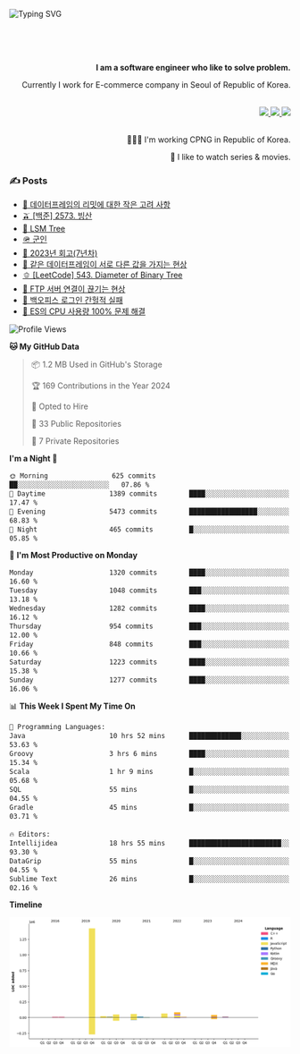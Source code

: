![Typing SVG](https://readme-typing-svg.herokuapp.com/?lines=Hello,+I'm+Changkwon+😎&height=150&width=1024&size=40&color=458588&background=282828&center=true&vCenter=true&multiline=false&duration=2000&pause=0)

<div align=right>
  <br/>
  <br/>  
  <br/>
  
  **I am a software engineer who like to solve problem.**<br/>
  
  Currently I work for E-commerce company in Seoul of Republic of Korea.<br/>
  <br/>

  <a href="https://www.linkedin.com/in/spearkkk/" target="_blank">
    <img src="https://img.shields.io/badge/LinkedIn-305D61.svg?&style=for-the-badge&logo=linkedin&logoColor=ffffff&labelColor=305D61&logoWidth=20"/>
  </a>
  <a href="http://spearkkk.dev/en/resume/" target="_blank">
    <img src="https://img.shields.io/badge/resume-305D61.svg?&style=for-the-badge&logo=ReadtheDocs&logoColor=ffffff&labelColor=305D61&logoWidth=20"/>
  </a>
  <a href="https://spearkkk.dev/" target="_blank">
    <img src="https://img.shields.io/badge/blog-305D61.svg?&style=for-the-badge&logo=ReadtheDocs&logoColor=ffffff&labelColor=305D61&logoWidth=20"/>
  </a>
  
  <br/>
  <br/>
  
  👨🏼‍💻 I'm working CPNG in Republic of Korea.
  <br/>
  
  🍿 I like to watch series & movies.
  <br/>

</div>
  
<div align=left>
  
  <div>
    
  ### ✍️ Posts
    
  </div>
  
  <!-- BLOGPOSTS:START -->
- [🍄 데이터프레임의 리밋에 대한 작은 고려 사항](https://spearkkk.dev/dataframe-limit)
- [🫒 [백준] 2573. 빙산](https://spearkkk.dev/%EB%B0%B1%EC%A4%80-2573-%EB%B9%99%EC%82%B0)
- [🌽 LSM Tree](https://spearkkk.dev/lsm-tree)
- [🪖 군인](https://spearkkk.dev/soldier)
- [📝 2023년 회고(7년차)](https://spearkkk.dev/7%EB%85%84%EC%B0%A8-%ED%9A%8C%EA%B3%A0)
- [🍞 같은 데이터프레임이 서로 다른 값을 가지는 현상](https://spearkkk.dev/two-dataframe-have-another-value)
- [🫑 [LeetCode] 543. Diameter of Binary Tree](https://spearkkk.dev/leetcode-543-diameter-of-binary-tree)
- [🍂 FTP 서버 연결이 끊기는 현상](https://spearkkk.dev/ftp-server-connection-failure)
- [🍆 백오피스 로그인 간헐적 실패](https://spearkkk.dev/back-office-login-failure)
- [🧄 ES의 CPU 사용량 100% 문제 해결](https://spearkkk.dev/es-cpu-100-trouble-shooting)
<!-- BLOGPOSTS:END -->

  
<!--START_SECTION:waka-->
![Profile Views](http://img.shields.io/badge/Profile%20Views-9-blue)

**🐱 My GitHub Data** 

> 📦 1.2 MB Used in GitHub's Storage 
 > 
> 🏆 169 Contributions in the Year 2024
 > 
> 💼 Opted to Hire
 > 
> 📜 33 Public Repositories 
 > 
> 🔑 7 Private Repositories 
 > 
**I'm a Night 🦉** 

```text
🌞 Morning                625 commits         ██░░░░░░░░░░░░░░░░░░░░░░░   07.86 % 
🌆 Daytime                1389 commits        ████░░░░░░░░░░░░░░░░░░░░░   17.47 % 
🌃 Evening                5473 commits        █████████████████░░░░░░░░   68.83 % 
🌙 Night                  465 commits         █░░░░░░░░░░░░░░░░░░░░░░░░   05.85 % 
```
📅 **I'm Most Productive on Monday** 

```text
Monday                   1320 commits        ████░░░░░░░░░░░░░░░░░░░░░   16.60 % 
Tuesday                  1048 commits        ███░░░░░░░░░░░░░░░░░░░░░░   13.18 % 
Wednesday                1282 commits        ████░░░░░░░░░░░░░░░░░░░░░   16.12 % 
Thursday                 954 commits         ███░░░░░░░░░░░░░░░░░░░░░░   12.00 % 
Friday                   848 commits         ███░░░░░░░░░░░░░░░░░░░░░░   10.66 % 
Saturday                 1223 commits        ████░░░░░░░░░░░░░░░░░░░░░   15.38 % 
Sunday                   1277 commits        ████░░░░░░░░░░░░░░░░░░░░░   16.06 % 
```


📊 **This Week I Spent My Time On** 

```text
💬 Programming Languages: 
Java                     10 hrs 52 mins      █████████████░░░░░░░░░░░░   53.63 % 
Groovy                   3 hrs 6 mins        ████░░░░░░░░░░░░░░░░░░░░░   15.34 % 
Scala                    1 hr 9 mins         █░░░░░░░░░░░░░░░░░░░░░░░░   05.68 % 
SQL                      55 mins             █░░░░░░░░░░░░░░░░░░░░░░░░   04.55 % 
Gradle                   45 mins             █░░░░░░░░░░░░░░░░░░░░░░░░   03.71 % 

🔥 Editors: 
Intellijidea             18 hrs 55 mins      ███████████████████████░░   93.30 % 
DataGrip                 55 mins             █░░░░░░░░░░░░░░░░░░░░░░░░   04.55 % 
Sublime Text             26 mins             █░░░░░░░░░░░░░░░░░░░░░░░░   02.16 % 
```

**Timeline**

![Lines of Code chart](https://raw.githubusercontent.com/spearkkk/spearkkk/main/assets/bar_graph.png)


<!--END_SECTION:waka-->
</div>

